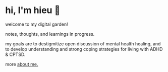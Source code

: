 # hi, I'm hieu 🌻

welcome to my digital garden! 

notes, thoughts, and learnings in progress.

my goals are to destigmitize open discussion of mental health healing, and to develop understanding and strong coping strategies for living with ADHD & CPTSD.

more <a href="https://curioushieu.com/post/about-me/">about me.</a>